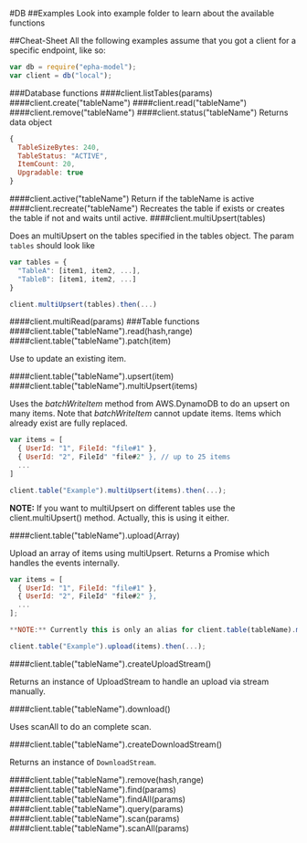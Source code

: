 #DB
##Examples
Look into example folder to learn about the available functions

##Cheat-Sheet
All the following examples assume that you got a client for a specific endpoint, like so:
```javascript
var db = require("epha-model");
var client = db("local");
```
###Database functions
####client.listTables(params)
####client.create("tableName")
####client.read("tableName")
####client.remove("tableName")
####client.status("tableName")
Returns data object
```javascript
{
  TableSizeBytes: 240,
  TableStatus: "ACTIVE",
  ItemCount: 20,
  Upgradable: true
}
```
####client.active("tableName")
Return if the tableName is active
####client.recreate("tableName")
Recreates the table if exists or creates the table if not and waits until active.
####client.multiUpsert(tables)

Does an multiUpsert on the tables specified in the tables object. The param `tables` should look like
```javascript
var tables = {
  "TableA": [item1, item2, ...],
  "TableB": [item1, item2, ...]
}

client.multiUpsert(tables).then(...)
```

####client.multiRead(params)
###Table functions
####client.table("tableName").read(hash,range)
####client.table("tableName").patch(item)

Use to update an existing item.

####client.table("tableName").upsert(item)
####client.table("tableName").multiUpsert(items)

Uses the *batchWriteItem* method from AWS.DynamoDB to do an upsert on many items. Note that *batchWriteItem*
cannot update items. Items which already exist are fully replaced.

```javascript
var items = [
  { UserId: "1", FileId: "file#1" },
  { UserId: "2", FileId" "file#2" }, // up to 25 items
  ...
]

client.table("Example").multiUpsert(items).then(...);
```

**NOTE:** If you want to multiUpsert on different tables use the client.multiUpsert() method. Actually,
this is using it either.


####client.table("tableName").upload(Array)

Upload an array of items using multiUpsert. Returns a Promise which handles the events internally.

```javascript
var items = [
  { UserId: "1", FileId: "file#1" },
  { UserId: "2", FileId" "file#2" },
  ...
];

**NOTE:** Currently this is only an alias for client.table(tableName).multiUpsert()

client.table("Example").upload(items).then(...);
```

####client.table("tableName").createUploadStream()

Returns an instance of UploadStream to handle an upload via stream manually.

####client.table("tableName").download()

Uses scanAll to do an complete scan.

####client.table("tableName").createDownloadStream()

Returns an instance of `DownloadStream`.

####client.table("tableName").remove(hash,range)
####client.table("tableName").find(params)
####client.table("tableName").findAll(params)
####client.table("tableName").query(params)
####client.table("tableName").scan(params)
####client.table("tableName").scanAll(params)
